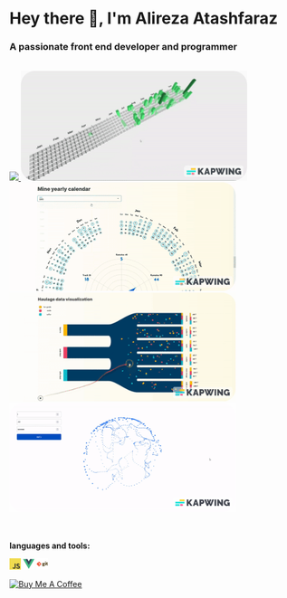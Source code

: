 # Hey there 👋, I'm Alireza Atashfaraz
### A passionate front end developer and programmer

<br />

<div>
    <a href="https://3d-world-map.vercel.app" target="_blank">
        <img src="https://github.com/return75/return75/raw/main/gifs/world-map.gif" width="800px" />
    </a>
    <a href="https://github.com/return75/return75/raw/main/github-3d.gif" target="_blank">
        <img src="https://github.com/return75/return75/raw/main/gifs/github-3d.gif" width="400px" />
    </a>
    <a href="https://github.com/return75/return75/raw/main/gifs/calendar.gif" target="_blank">
        <img src="https://github.com/return75/return75/raw/main/gifs/calendar.gif" width="400px" />
    </a>
    <a href="https://material-tracking-data-visualization.vercel.app" target="_blank">
        <img src="https://github.com/return75/return75/raw/main/gifs/haulage-data-visual.gif" width="400px" />
    </a>
    <a href="https://perlin-noise-theta.vercel.app/" target="_blank">
        <img src="https://github.com/return75/return75/raw/main/gifs/perlin.gif" width="400px" />
    </a>
</div>

<br/>
<br/>


**languages and tools:**

<code><img height="20" src="https://raw.githubusercontent.com/github/explore/80688e429a7d4ef2fca1e82350fe8e3517d3494d/topics/javascript/javascript.png"></code>
<code><img height="20" src="https://raw.githubusercontent.com/github/explore/80688e429a7d4ef2fca1e82350fe8e3517d3494d/topics/vue/vue.png"></code>
<code><img height="20" src="https://raw.githubusercontent.com/github/explore/80688e429a7d4ef2fca1e82350fe8e3517d3494d/topics/git/git.png"></code>

<a href="https://www.buymeacoffee.com/atashfaraz" target="_blank"><img src="https://cdn.buymeacoffee.com/buttons/v2/default-red.png" alt="Buy Me A Coffee" width="150" ></a>
